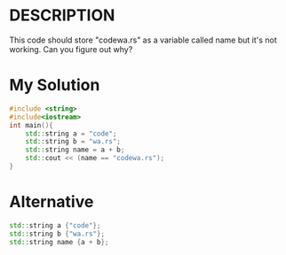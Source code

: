 # DESCRIPTION

This code should store "codewa.rs" as a variable called name but it's not working. Can you figure out why?

# My Solution

```c++
#include <string>
#include<iostream>
int main(){
    std::string a = "code";
    std::string b = "wa.rs";
    std::string name = a + b;
    std::cout << (name == "codewa.rs");
}
```

# Alternative

```c++
std::string a {"code"};
std::string b {"wa.rs"};
std::string name {a + b};
```
